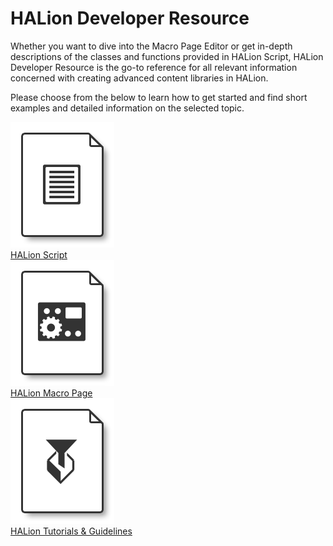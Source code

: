 # HALion Developer Resource

Whether you want to dive into the Macro Page Editor or get in-depth descriptions of the classes and functions provided in HALion Script, HALion Developer Resource is the go-to reference for all relevant information concerned with creating advanced content libraries in HALion.

Please choose from the below to learn how to get started and find short examples and detailed information on the selected topic.

<div class="image-container">
    <div class="image-with-caption">
        <a href="./HALion-Script/pages/HALion-Script.html">
            <img src="Scripting.png">
            <figcaption><a href="./HALion-Script/pages/HALion-Script.html">HALion Script</a></figcaption>
        </a>
    </div>
    <div class="image-with-caption">
        <a href="./HALion-Macro-Page/pages/HALion-Macro-Page.html">
            <img src="Macro-Page-Designer.png">
            <figcaption><a href="./HALion-Macro-Page/pages/HALion-Macro-Page.html">HALion Macro Page</a></figcaption>
        </a>
    </div>
    <div class="image-with-caption">
        <a href="./HALion-Tutorials-Guidelines/pages/HALion-Tutorials-Guidelines.html">
            <img src="Library-Creator.png">
            <figcaption><a href="./HALion-Tutorials-Guidelines/pages/HALion-Tutorials-Guidelines.html">HALion Tutorials & Guidelines</a></figcaption>
        </a>
    </div>
</div>
